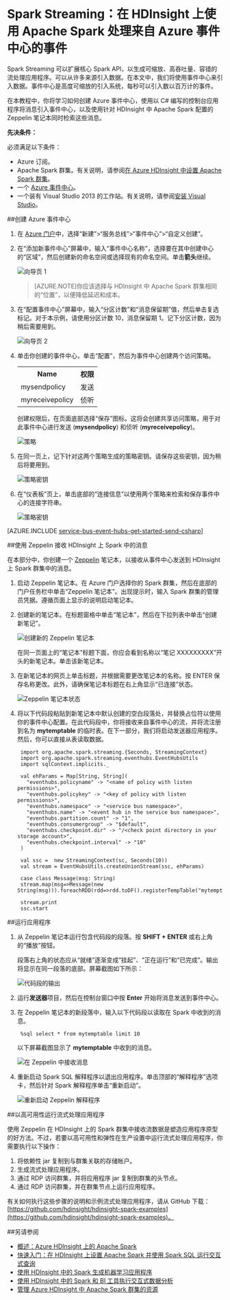 <properties 
	pageTitle="使用 Azure 事件中心和 HDInsight 中的 Apache Spark 处理流数据 | Azure" 
	description="逐步说明如何向 Azure 事件中心发送数据流，然后使用 Zeppelin 笔记本在 Spark 接收这些事件" 
	services="hdinsight" 
	documentationCenter="" 
	authors="nitinme" 
	manager="paulettm" 
	editor="cgronlun"/>


<tags 
	ms.service="hdinsight"
	ms.date="07/10/2015" 
	wacn.date="08/14/2015"/>

# Spark Streaming：在 HDInsight 上使用 Apache Spark 处理来自 Azure 事件中心的事件

Spark Streaming 可以扩展核心 Spark API，以生成可缩放、高吞吐量、容错的流处理应用程序。可以从许多来源引入数据。在本文中，我们将使用事件中心来引入数据。事件中心是高度可缩放的引入系统，每秒可以引入数以百万计的事件。

在本教程中，你将学习如何创建 Azure 事件中心，使用以 C# 编写的控制台应用程序将消息引入事件中心，以及使用针对 HDInsight 中 Apache Spark 配置的 Zeppelin 笔记本同时检索这些消息。

**先决条件：**

必须满足以下条件：

- Azure 订阅。
- Apache Spark 群集。有关说明，请参阅[在 Azure HDInsight 中设置 Apache Spark 群集](/documentation/articles/hdinsight-apache-spark-provision-clusters)。
- 一个 [Azure 事件中心](/documentation/articles/service-bus-event-hubs-csharp-ephcs-getstarted)。
- 一个装有 Visual Studio 2013 的工作站。有关说明，请参阅[安装 Visual Studio](https://msdn.microsoft.com/zh-cn/library/e2h7fzkw.aspx)。

##<a name="createeventhub"></a>创建 Azure 事件中心

1. 在 [Azure 门户](https://manage.windowsazure.cn)中，选择“新建”>“服务总线”>“事件中心”>“自定义创建”。

2. 在“添加新事件中心”屏幕中，输入“事件中心名称”，选择要在其中创建中心的“区域”，然后创建新的命名空间或选择现有的命名空间。单击**箭头**继续。

	![向导页 1](./media/hdinsight-apache-spark-csharp-apache-zeppelin-eventhub-streaming/HDI.Spark.Streaming.Create.Event.Hub.png "创建 Azure 事件中心")

	> [AZURE.NOTE]你应该选择与 HDInsight 中 Apache Spark 群集相同的“位置”，以便降低延迟和成本。

3. 在“配置事件中心”屏幕中，输入“分区计数”和“消息保留期”值，然后单击复选标记。对于本示例，请使用分区计数 10，消息保留期 1。记下分区计数，因为稍后需要用到。

	![向导页 2](./media/hdinsight-apache-spark-csharp-apache-zeppelin-eventhub-streaming/HDI.Spark.Streaming.Create.Event.Hub2.png "为事件中心指定分区大小和保留天数")

4. 单击你创建的事件中心，单击“配置”，然后为事件中心创建两个访问策略。

	<table>
	<tr><th>Name</th><th>权限</th></tr>
	<tr><td>mysendpolicy</td><td>发送</td></tr>
	<tr><td>myreceivepolicy</td><td>侦听</td></tr>
	</table>

	创建权限后，在页面底部选择“保存”图标。这将会创建共享访问策略，用于对此事件中心进行发送 (**mysendpolicy**) 和侦听 (**myreceivepolicy**)。

	![策略](./media/hdinsight-apache-spark-csharp-apache-zeppelin-eventhub-streaming/HDI.Spark.Streaming.Event.Hub.Policies.png "创建事件中心策略")

	
5. 在同一页上，记下针对这两个策略生成的策略密钥。请保存这些密钥，因为稍后将要用到。

	![策略密钥](./media/hdinsight-apache-spark-csharp-apache-zeppelin-eventhub-streaming/HDI.Spark.Streaming.Event.Hub.Policy.Keys.png "保存策略密钥")

6. 在“仪表板”页上，单击底部的“连接信息”以使用两个策略来检索和保存事件中心的连接字符串。

	![策略密钥](./media/hdinsight-apache-spark-csharp-apache-zeppelin-eventhub-streaming/HDI.Spark.Streaming.Event.Hub.Policy.Connection.Strings.png "保存策略连接字符串")

[AZURE.INCLUDE [service-bus-event-hubs-get-started-send-csharp](../includes/service-bus-event-hubs-get-started-send-csharp.md)]

##<a name="receivezeppelin"></a>使用 Zeppelin 接收 HDInsight 上 Spark 中的消息

在本部分中，你创建一个 [Zeppelin](https://zeppelin.incubator.apache.org) 笔记本，以接收从事件中心发送到 HDInsight 上 Spark 群集中的消息。

1. 启动 Zeppelin 笔记本。在 Azure 门户选择你的 Spark 群集，然后在底部的门户任务栏中单击“Zeppelin 笔记本”。出现提示时，输入 Spark 群集的管理员凭据。遵循页面上显示的说明启动笔记本。

2. 创建新的笔记本。在标题窗格中单击“笔记本”，然后在下拉列表中单击“创建新笔记”。

	![创建新的 Zeppelin 笔记本](./media/hdinsight-apache-spark-csharp-apache-zeppelin-eventhub-streaming/HDI.Spark.CreateNewNote.png "创建新的 Zeppelin 笔记本")

	在同一页面上的“笔记本”标题下面，你应会看到名称以“笔记 XXXXXXXXX”开头的新笔记本。单击该新笔记本。

3. 在新笔记本的网页上单击标题，并根据需要更改笔记本的名称。按 ENTER 保存名称更改。此外，请确保笔记本标题在右上角显示“已连接”状态。

	![Zeppelin 笔记本状态](./media/hdinsight-apache-spark-csharp-apache-zeppelin-eventhub-streaming/HDI.Spark.NewNote.Connected.png "Zeppelin 笔记本状态")

4. 将以下代码段粘贴到新笔记本中默认创建的空白段落处，并替换占位符以使用你的事件中心配置。在此代码段中，你将接收来自事件中心的流，并将流注册到名为 **mytemptable** 的临时表。在下一部分，我们将启动发送器应用程序。然后，你可以直接从表读取数据。

		import org.apache.spark.streaming.{Seconds, StreamingContext}
		import org.apache.spark.streaming.eventhubs.EventHubsUtils
		import sqlContext.implicits._
		
		val ehParams = Map[String, String](
		  "eventhubs.policyname" -> "<name of policy with listen permissions>",
		  "eventhubs.policykey" -> "<key of policy with listen permissions>",
		  "eventhubs.namespace" -> "<service bus namespace>",
		  "eventhubs.name" -> "<event hub in the service bus namespace>",
		  "eventhubs.partition.count" -> "1",
		  "eventhubs.consumergroup" -> "$default",
		  "eventhubs.checkpoint.dir" -> "/<check point directory in your storage account>",
		  "eventhubs.checkpoint.interval" -> "10"
		)
		
		val ssc =  new StreamingContext(sc, Seconds(10))
		val stream = EventHubsUtils.createUnionStream(ssc, ehParams)
		
		case class Message(msg: String)
		stream.map(msg=>Message(new String(msg))).foreachRDD(rdd=>rdd.toDF().registerTempTable("mytemptable"))

		stream.print
		ssc.start


##<a name="runapps"></a>运行应用程序

1. 从 Zeppelin 笔记本运行包含代码段的段落。按 **SHIFT + ENTER** 或右上角的“播放”按钮。

	段落右上角的状态应从“就绪”逐渐变成“挂起”、“正在运行”和“已完成”。输出将显示在同一段落的底部。屏幕截图如下所示：

	![代码段的输出](./media/hdinsight-apache-spark-csharp-apache-zeppelin-eventhub-streaming/HDI.Spark.Streaming.Event.Hub.Zeppelin.Code.Output.png "代码段的输出")

2. 运行**发送器**项目，然后在控制台窗口中按 **Enter** 开始将消息发送到事件中心。

3. 在 Zeppelin 笔记本的新段落中，输入以下代码段以读取在 Spark 中收到的消息。

		%sql select * from mytemptable limit 10

	以下屏幕截图显示了 **mytemptable** 中收到的消息。

	![在 Zeppelin 中接收消息](./media/hdinsight-apache-spark-csharp-apache-zeppelin-eventhub-streaming/HDI.Spark.Streaming.Event.Hub.Zeppelin.Output.png "在 Zeppelin 笔记本中接收消息")

4. 重新启动 Spark SQL 解释程序以退出应用程序。单击顶部的“解释程序”选项卡，然后针对 Spark 解释程序单击“重新启动”。

	![重新启动 Zeppelin 解释程序](./media/hdinsight-apache-spark-csharp-apache-zeppelin-eventhub-streaming/HDI.Spark.Zeppelin.Restart.Interpreter.png "重新启动 Zeppelin 解释程序")

##<a name="sparkstreamingha"></a>以高可用性运行流式处理应用程序

使用 Zeppelin 在 HDInsight 上的 Spark 群集中接收流数据是塑造应用程序原型的好方法。不过，若要以高可用性和弹性在生产设置中运行流式处理应用程序，你需要执行以下操作：

1. 将依赖性 jar 复制到与群集关联的存储帐户。
2. 生成流式处理应用程序。
3. 通过 RDP 访问群集，并将应用程序 jar 复制到群集的头节点。
3. 通过 RDP 访问群集，并在群集节点上运行应用程序。

有关如何执行这些步骤的说明和示例流式处理应用程序，请从 GitHub 下载：[https://github.com/hdinsight/hdinsight-spark-examples](https://github.com/hdinsight/hdinsight-spark-examples)。


##<a name="seealso"></a>另请参阅


* [概述：Azure HDInsight 上的 Apache Spark](/documentation/articles/hdinsight-apache-spark-overview)
* [快速入门：在 HDInsight 上设置 Apache Spark 并使用 Spark SQL 运行交互式查询](/documentation/articles/hdinsight-apache-spark-zeppelin-notebook-jupyter-spark-sql)
* [使用 HDInsight 中的 Spark 生成机器学习应用程序](/documentation/articles/hdinsight-apache-spark-ipython-notebook-machine-learning)
* [使用 HDInsight 中的 Spark 和 BI 工具执行交互式数据分析](/documentation/articles/hdinsight-apache-spark-use-bi-tools)
* [管理 Azure HDInsight 中 Apache Spark 群集的资源](/documentation/articles/hdinsight-apache-spark-resource-manager)


[hdinsight-versions]: /documentation/articles/hdinsight-component-versioning
[hdinsight-upload-data]: /documentation/articles/hdinsight-upload-data
[hdinsight-storage]: /documentation/articles/hdinsight-use-blob-storage

[azure-purchase-options]: http://www.windowsazure.cn/pricing/overview/
[azure-trial]: http://www.windowsazure.cn/pricing/1rmb-trial/
[azure-management-portal]: https://manage.windowsazure.cn/
[azure-create-storageaccount]: /documentation/articles/storage-create-storage-account/

<!---HONumber=66-->